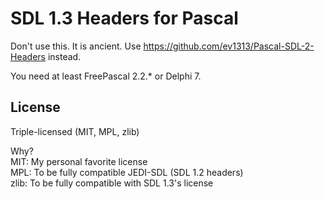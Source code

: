 SDL 1.3 Headers for Pascal
==========================

Don't use this. It is ancient. Use https://github.com/ev1313/Pascal-SDL-2-Headers instead.

You need at least FreePascal 2.2.* or Delphi 7.


License
-------

Triple-licensed (MIT, MPL, zlib)  
  
Why?  
MIT: My personal favorite license  
MPL: To be fully compatible JEDI-SDL (SDL 1.2 headers)  
zlib: To be fully compatible with SDL 1.3's license  

